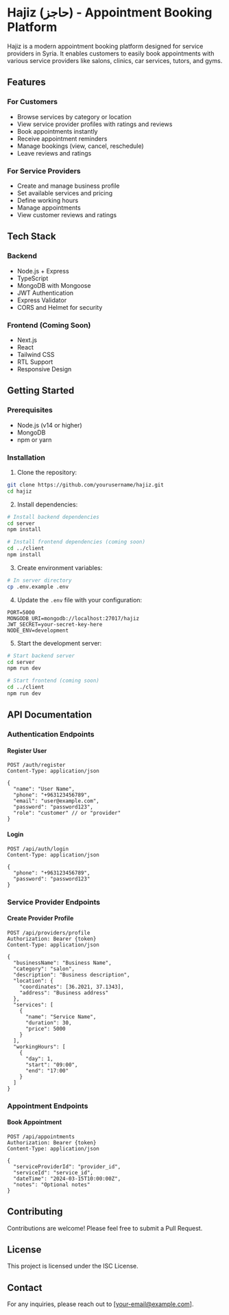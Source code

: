 # Hajiz (حاجز) - Appointment Booking Platform

Hajiz is a modern appointment booking platform designed for service providers in Syria. It enables customers to easily book appointments with various service providers like salons, clinics, car services, tutors, and gyms.

## Features

### For Customers
- Browse services by category or location
- View service provider profiles with ratings and reviews
- Book appointments instantly
- Receive appointment reminders
- Manage bookings (view, cancel, reschedule)
- Leave reviews and ratings

### For Service Providers
- Create and manage business profile
- Set available services and pricing
- Define working hours
- Manage appointments
- View customer reviews and ratings

## Tech Stack

### Backend
- Node.js + Express
- TypeScript
- MongoDB with Mongoose
- JWT Authentication
- Express Validator
- CORS and Helmet for security

### Frontend (Coming Soon)
- Next.js
- React
- Tailwind CSS
- RTL Support
- Responsive Design

## Getting Started

### Prerequisites
- Node.js (v14 or higher)
- MongoDB
- npm or yarn

### Installation

1. Clone the repository:
```bash
git clone https://github.com/yourusername/hajiz.git
cd hajiz
```

2. Install dependencies:
```bash
# Install backend dependencies
cd server
npm install

# Install frontend dependencies (coming soon)
cd ../client
npm install
```

3. Create environment variables:
```bash
# In server directory
cp .env.example .env
```

4. Update the `.env` file with your configuration:
```env
PORT=5000
MONGODB_URI=mongodb://localhost:27017/hajiz
JWT_SECRET=your-secret-key-here
NODE_ENV=development
```

5. Start the development server:
```bash
# Start backend server
cd server
npm run dev

# Start frontend (coming soon)
cd ../client
npm run dev
```

## API Documentation

### Authentication Endpoints

#### Register User
```http
POST /auth/register
Content-Type: application/json

{
  "name": "User Name",
  "phone": "+963123456789",
  "email": "user@example.com",
  "password": "password123",
  "role": "customer" // or "provider"
}
```

#### Login
```http
POST /api/auth/login
Content-Type: application/json

{
  "phone": "+963123456789",
  "password": "password123"
}
```

### Service Provider Endpoints

#### Create Provider Profile
```http
POST /api/providers/profile
Authorization: Bearer {token}
Content-Type: application/json

{
  "businessName": "Business Name",
  "category": "salon",
  "description": "Business description",
  "location": {
    "coordinates": [36.2021, 37.1343],
    "address": "Business address"
  },
  "services": [
    {
      "name": "Service Name",
      "duration": 30,
      "price": 5000
    }
  ],
  "workingHours": [
    {
      "day": 1,
      "start": "09:00",
      "end": "17:00"
    }
  ]
}
```

### Appointment Endpoints

#### Book Appointment
```http
POST /api/appointments
Authorization: Bearer {token}
Content-Type: application/json

{
  "serviceProviderId": "provider_id",
  "serviceId": "service_id",
  "dateTime": "2024-03-15T10:00:00Z",
  "notes": "Optional notes"
}
```

## Contributing

Contributions are welcome! Please feel free to submit a Pull Request.

## License

This project is licensed under the ISC License.

## Contact

For any inquiries, please reach out to [your-email@example.com]. 